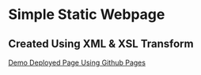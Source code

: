 # Simple Static Webpage

## Created Using XML & XSL Transform

[Demo Deployed Page Using Github Pages](https://mwmckenzie.github.io/SimpleStaticListPageDemo/)
